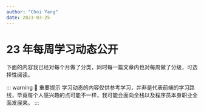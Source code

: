 ```yaml
---
author: "Choi Yang"
date: 2023-03-25
---
```


# 23 年每周学习动态公开

下面的内容我已经对每个月做了分类，同时每一篇文章内也对每周做了分级，可选择性阅读。

::: warning 💬 重要提示
学习动态的内容仅供参考学习，并非是代表前端的学习路线，毕竟每个人感兴趣的点可能不一样，我可能会面向全栈以及程序员本身职业全面发展来。
:::

